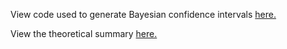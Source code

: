 View code used to generate Bayesian confidence intervals [here.](https://github.com/jakehanson/jakehanson.github.io/blob/master/Portfolio/AB%20Testing%20With%20Bayesian%20Posteriors/Bayesian%20Confidence%20Intervals%20-%20Portfolio.ipynb)

View the theoretical summary [here.](https://github.com/jakehanson/jakehanson.github.io/blob/master/Portfolio/AB%20Testing%20With%20Bayesian%20Posteriors/bayesian_inference_in_AB_testing.pdf)

